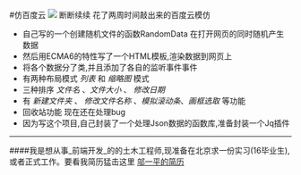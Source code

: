 #仿百度云
![](http://7o50ww.com1.z0.glb.clouddn.com/Karl_s_baiduyun.png)
断断续续 花了两周时间敲出来的百度云模仿
- 自己写的一个创建随机文件的函数RandomData 在打开网页的同时随机产生数据
- 然后用ECMA6的特性写了一个HTML模板,渲染数据到网页上
- 将各个数据分了类,并且添加了各自的监听事件事件
- 有两种布局模式 _列表_ 和 _缩略图_ 模式
- 三种排序 _文件名_ 、_文件大小_ 、 _修改日期_
- 有 _新建文件夹_ 、 _修改文件名称_ 、_模拟滚动条_、_画框选取_ 等功能
-  回收站功能 现在还在处理bug
- 因为写这个项目,自己封装了一个处理Json数据的函数库,准备封装一个Jq插件

---

####我是想从事_前端开发_的的土木工程师,现准备在北京求一份实习(16毕业生),或者正式工作。要看我简历猛击这里
[邬一平的简历](http://resumeclear.applinzi.com/)